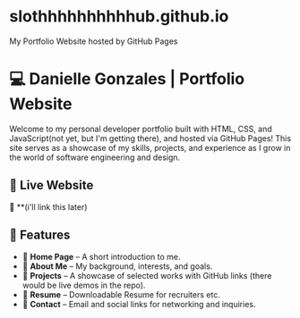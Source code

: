 # slothhhhhhhhhhub.github.io
My Portfolio Website hosted by GitHub Pages

# 💻 Danielle Gonzales | Portfolio Website

Welcome to my personal developer portfolio built with HTML, CSS, and JavaScript(not yet, but I'm getting there), and hosted via GitHub Pages! 
This site serves as a showcase of my skills, projects, and experience as I grow in the world of software engineering and design.

## 🚀 Live Website
🔗 **(i'll link this later) 

## 📌 Features
- 🔹 **Home Page** – A short introduction to me.
- 🔹 **About Me** – My background, interests, and goals.
- 🔹 **Projects** – A showcase of selected works with GitHub links (there would be live demos in the repo).
- 🔹 **Resume** – Downloadable Resume for recruiters etc. 
- 🔹 **Contact** – Email and social links for networking and inquiries.



